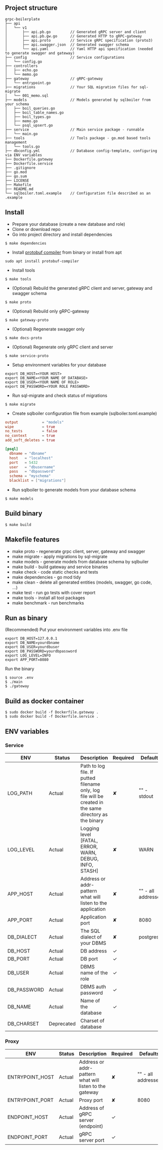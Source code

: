 ## Project structure
```
grpc-boilerplate
├── api
│   └── v1
│       ├── api.pb.go         // Generated gRPC server and client
│       ├── api.pb.gw.go      // Generated HTTP to gRPC-gateway
│       ├── api.proto         // Service gRPC specification (proto3)
│       ├── api.swagger.json  // Generated swagger schema
│       └── api.yaml          // Yaml HTTP api specification (needed to generate swagger and gateway)
├── config                    // Service configurations
│   └── config.go
├── controllers
│   ├── echo.go
│   └── memo.go
├── gateway                   // gRPC-gateway
│   └── entrypoint.go
├── migrations                // Your SQL migration files for sql-migrate
│   └── 001_memo.sql
├── models                    // Models generated by sqlboiler from your schema
│   ├── boil_queries.go
│   ├── boil_table_names.go
│   ├── boil_types.go
│   ├── memo.go
│   └── psql_upsert.go
├── service                   // Main service package - runnable
│   └── main.go
├── tools                     // Tools package - go.mod based tools management
│   └── tools.go
├── dbconfig.yml              // Database config-template, configuring via ENV variables
├── Dockerfile.gateway
├── Dockerfile.service
├── .gitignore
├── go.mod
├── go.sum
├── LICENSE
├── Makefile
├── README.md
└── sqlboiler.toml.example    // Configuration file described as an .example
```
## Install
* Prepare your database (create a new database and role)
* Clone or download repo
* Go into project directory and install dependencies
```shell script
$ make dependencies
```
* Install [protobuf compiler](https://github.com/google/protobuf/blob/master/README.md#protocol-compiler-installation) from binary or install from apt
```shell script
sudo apt install protobuf-compiler
```
* Install tools
 ```shell script
$ make tools
 ```
* (Optional) Rebuild the generated gRPC client and server, gateway and swagger schema
```shell script
$ make proto
```
* (Optional) Rebuild only gRPC-gateway
```shell script
$ make gateway-proto
```
* (Optional) Regenerate swagger only
```shell script
$ make docs-proto
```
* (Optional) Regenerate only gRPC client and server
```shell script
$ make service-proto
```
* Setup environment variables for your database
```shell script
export DB_HOST=<YOUR HOST>
export DB_NAME=<YOUR NAME OF DATABASE>
export DB_USER=<YOUR NAME OF ROLE>
export DB_PASSWORD=<YOUR ROLE PASSWORD>
```
* Run sql-migrate and check status of migrations
```shell script
$ make migrate
```
* Create sqlboiler configuration file from example (sqlboiler.toml.example)
```toml
output           = "models"
wipe             = true
no_tests         = false
no_context       = true
add_soft_deletes = true

[psql]
  dbname = "dbname"
  host   = "localhost"
  port   = 5432
  user   = "dbusername"
  pass   = "dbpassword"
  schema = "myschema"
  blacklist = ["migrations"]
```
* Run sqlboiler to generate models from your database schema
```shell script
$ make models
```

## Build binary
```shell script
$ make build
```

## Makefile features
- make proto - regenerate grpc client, server, gateway and swagger
- make migrate - apply migrations by sql-migrate
- make models - generate models from database schema by sqlbuiler
- make build - build gateway and service binaries
- make check - code static checks and tests
- make dependencies - go mod tidy
- make clean - delete all generated entities (models, swagger, go code, ...)
- make test - run go tests with cover report
- make tools - install all tool packages
- make benchmark - run benchmarks

## Run as binary
(Recommended) Put your environment variables into .env file
```.env
export DB_HOST=127.0.0.1
export DB_NAME=yourdbname
export DB_USER=yourdbuser
export DB_PASSWORD=yourdbpassword
export LOG_LEVEL=INFO
export APP_PORT=8080
```
Run the binary
```shell script
$ source .env
$ ./main
$ ./gateway
```

## Build as docker container
```shell script
$ sudo docker build -f Dockerfile.gateway .
$ sudo docker build -f Dockerfile.service .
```

## ENV variables
### Service
| ENV         | Status     | Description                                                                                             | Required | Defaults           |
|-------------|------------|---------------------------------------------------------------------------------------------------------|----------|--------------------|
| LOG_PATH    | Actual     | Path to log file. If putted filename only, log file will be created in the same directory as the binary | ✘        | "" - stdout        |
| LOG_LEVEL   | Actual     | Logging level [FATAL, ERROR, WARN, DEBUG, INFO, STASH]                                                  | ✘        | WARN               |
| APP_HOST    | Actual     | Address or addr-pattern what will listen to the application                                             | ✘        | "" - all addresses |
| APP_PORT    | Actual     | Application port                                                                                        | ✘        | 8080               |
| DB_DIALECT  | Actual     | The SQL dialect of your DBMS                                                                            | ✘        | postgres           |
| DB_HOST     | Actual     | DB address                                                                                              | ✓        |                    |
| DB_PORT     | Actual     | DB port                                                                                                 | ✓        |                    |
| DB_USER     | Actual     | DBMS name of the role                                                                                   | ✓        |                    |
| DB_PASSWORD | Actual     | DBMS auth password                                                                                      | ✓        |                    |
| DB_NAME     | Actual     | Name of the database                                                                                    | ✓        |                    |
| DB_CHARSET  | Deprecated | Charset of database                                                                                     |          |                    |

### Proxy
| ENV             | Status | Description                                             | Required | Defaults           |
|-----------------|--------|---------------------------------------------------------|----------|--------------------|
| ENTRYPOINT_HOST | Actual | Address or addr-pattern what will listen to the gateway | ✘        | "" - all addresses |
| ENTRYPOINT_PORT | Actual | Proxy port                                              | ✘        | 8080               |
| ENDPOINT_HOST   | Actual | Address of gRPC server (endpoint)                       | ✓        |                    |
| ENDPOINT_PORT   | Actual | gRPC server port                                        | ✓        |                    |
